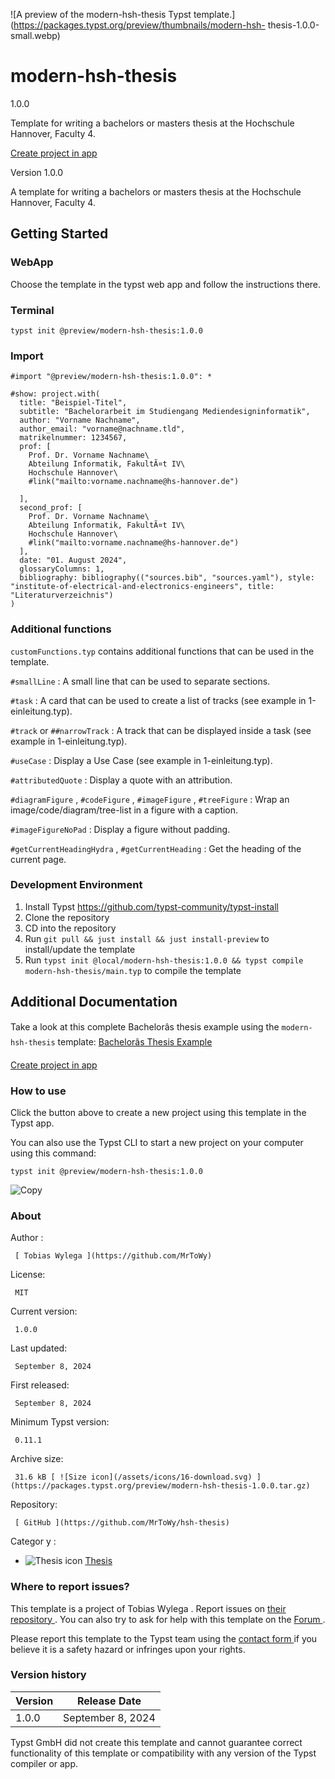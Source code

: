 ![A preview of the modern-hsh-thesis Typst
template.](https://packages.typst.org/preview/thumbnails/modern-hsh-
thesis-1.0.0-small.webp)

#  modern-hsh-thesis

1.0.0

Template for writing a bachelors or masters thesis at the Hochschule Hannover,
Faculty 4.

[ Create project in app ](/app?template=modern-hsh-thesis&version=1.0.0)

Version 1.0.0

A template for writing a bachelors or masters thesis at the Hochschule
Hannover, Faculty 4.

##  Getting Started

###  WebApp

Choose the template in the typst web app and follow the instructions there.

###  Terminal

    
    
    typst init @preview/modern-hsh-thesis:1.0.0
    

###  Import

    
    
    #import "@preview/modern-hsh-thesis:1.0.0": *
    
    #show: project.with(
      title: "Beispiel-Titel",
      subtitle: "Bachelorarbeit im Studiengang Mediendesigninformatik",
      author: "Vorname Nachname",
      author_email: "vorname@nachname.tld",
      matrikelnummer: 1234567,
      prof: [
        Prof. Dr. Vorname Nachname\
        Abteilung Informatik, FakultÃ¤t IV\
        Hochschule Hannover\    
        #link("mailto:vorname.nachname@hs-hannover.de")
        
      ],
      second_prof: [
        Prof. Dr. Vorname Nachname\
        Abteilung Informatik, FakultÃ¤t IV\
        Hochschule Hannover\    
        #link("mailto:vorname.nachname@hs-hannover.de")
      ],
      date: "01. August 2024",
      glossaryColumns: 1,
      bibliography: bibliography(("sources.bib", "sources.yaml"), style: "institute-of-electrical-and-electronics-engineers", title: "Literaturverzeichnis")
    )
    

###  Additional functions

` customFunctions.typ ` contains additional functions that can be used in the
template.

` #smallLine ` : A small line that can be used to separate sections.

` #task ` : A card that can be used to create a list of tracks (see example in
1-einleitung.typ).

` #track ` or ` ##narrowTrack ` : A track that can be displayed inside a task
(see example in 1-einleitung.typ).

` #useCase ` : Display a Use Case (see example in 1-einleitung.typ).

` #attributedQuote ` : Display a quote with an attribution.

` #diagramFigure ` , ` #codeFigure ` , ` #imageFigure ` , ` #treeFigure ` :
Wrap an image/code/diagram/tree-list in a figure with a caption.

` #imageFigureNoPad ` : Display a figure without padding.

` #getCurrentHeadingHydra ` , ` #getCurrentHeading ` : Get the heading of the
current page.

###  Development Environment

  1. Install Typst [ https://github.com/typst-community/typst-install ](https://github.com/typst-community/typst-install)
  2. Clone the repository 
  3. CD into the repository 
  4. Run ` git pull && just install && just install-preview ` to install/update the template 
  5. Run ` typst init @local/modern-hsh-thesis:1.0.0 && typst compile modern-hsh-thesis/main.typ ` to compile the template 

##  Additional Documentation

Take a look at this complete Bachelorâs thesis example using the ` modern-
hsh-thesis ` template: [ Bachelorâs Thesis Example
](https://github.com/MrToWy/Bachelorarbeit)

[ Create project in app ](/app?template=modern-hsh-thesis&version=1.0.0)

###  How to use

Click the button above to create a new project using this template in the
Typst app.

You can also use the Typst CLI to start a new project on your computer using
this command:

    
    
    typst init @preview/modern-hsh-thesis:1.0.0

![Copy](/assets/icons/16-copy.svg)

###  About

Author  :

     [ Tobias Wylega ](https://github.com/MrToWy)
License:

     MIT 
Current version:

     1.0.0 
Last updated:

     September 8, 2024 
First released:

     September 8, 2024 
Minimum Typst version:

     0.11.1 
Archive size:

     31.6 kB [ ![Size icon](/assets/icons/16-download.svg) ](https://packages.typst.org/preview/modern-hsh-thesis-1.0.0.tar.gz)
Repository:

     [ GitHub ](https://github.com/MrToWy/hsh-thesis)
Categor  y  :

    

  * ![Thesis icon](/assets/icons/16-mortarboard.svg) [ Thesis ](https://typst.app/universe/search/?category=thesis)

###  Where to report issues?

This  template  is a project of  Tobias Wylega  .  Report issues on  [ their
repository ](https://github.com/MrToWy/hsh-thesis) .  You can also try to ask
for help with this  template  on the  [ Forum ](https://forum.typst.app) .

Please report this  template  to the Typst team using the  [ contact form
](https://typst.app/contact) if you believe it is a safety hazard or infringes
upon your rights.

###  Version history

Version  |  Release Date   
---|---  
1.0.0  |  September 8, 2024   
  
Typst GmbH did not create this  template  and cannot guarantee correct
functionality of this  template  or compatibility with any version of the
Typst compiler or app.

